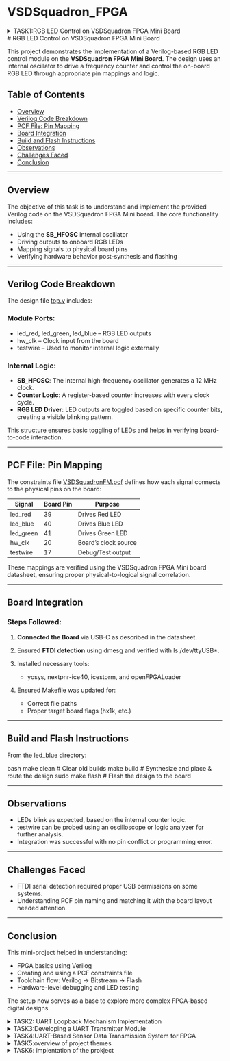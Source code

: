 # VSDSquadron_FPGA

<details>
<summary>TASK1:RGB LED Control on VSDSquadron FPGA Mini Board

</summary>
</summary>
</details>
# RGB LED Control on VSDSquadron FPGA Mini Board

This project demonstrates the implementation of a Verilog-based RGB LED control module on the **VSDSquadron FPGA Mini Board**. The design uses an internal oscillator to drive a frequency counter and control the on-board RGB LED through appropriate pin mappings and logic.

## Table of Contents

* [Overview](#overview)
* [Verilog Code Breakdown](#verilog-code-breakdown)
* [PCF File: Pin Mapping](#pcf-file-pin-mapping)
* [Board Integration](#board-integration)
* [Build and Flash Instructions](#build-and-flash-instructions)
* [Observations](#observations)
* [Challenges Faced](#challenges-faced)
* [Conclusion](#conclusion)

---

## Overview

The objective of this task is to understand and implement the provided Verilog code on the VSDSquadron FPGA Mini board. The core functionality includes:

* Using the **SB\_HFOSC** internal oscillator
* Driving outputs to onboard RGB LEDs
* Mapping signals to physical board pins
* Verifying hardware behavior post-synthesis and flashing

---

## Verilog Code Breakdown

The design file [top.v](https://github.com/thesourcerer8/VSDSquadron_FM/blob/main/led_blue/top.v) includes:

### Module Ports:

* led_red, led_green, led_blue – RGB LED outputs
* hw_clk – Clock input from the board
* testwire – Used to monitor internal logic externally

### Internal Logic:

* **SB\_HFOSC**: The internal high-frequency oscillator generates a 12 MHz clock.
* **Counter Logic**: A register-based counter increases with every clock cycle.
* **RGB LED Driver**: LED outputs are toggled based on specific counter bits, creating a visible blinking pattern.

This structure ensures basic toggling of LEDs and helps in verifying board-to-code interaction.

---

## PCF File: Pin Mapping

The constraints file [VSDSquadronFM.pcf](https://github.com/thesourcerer8/VSDSquadron_FM/blob/main/led_blue/VSDSquadronFM.pcf) defines how each signal connects to the physical pins on the board:

| Signal      | Board Pin | Purpose              |
| ----------- | --------- | -------------------- |
| led_red   | 39        | Drives Red LED       |
| led_blue  | 40        | Drives Blue LED      |
| led_green | 41        | Drives Green LED     |
| hw_clk    | 20        | Board’s clock source |
| testwire  | 17        | Debug/Test output    |

These mappings are verified using the VSDSquadron FPGA Mini board datasheet, ensuring proper physical-to-logical signal correlation.

---

## Board Integration

### Steps Followed:

1. **Connected the Board** via USB-C as described in the datasheet.
2. Ensured **FTDI detection** using dmesg and verified with ls /dev/ttyUSB*.
3. Installed necessary tools:

   * yosys, nextpnr-ice40, icestorm, and openFPGALoader
4. Ensured Makefile was updated for:

   * Correct file paths
   * Proper target board flags (hx1k, etc.)

---

## Build and Flash Instructions

From the led_blue directory:

bash
make clean        # Clear old builds
make build        # Synthesize and place & route the design
sudo make flash   # Flash the design to the board


---

## Observations

* LEDs blink as expected, based on the internal counter logic.
* testwire can be probed using an oscilloscope or logic analyzer for further analysis.
* Integration was successful with no pin conflict or programming error.

---

## Challenges Faced

* FTDI serial detection required proper USB permissions on some systems.
* Understanding PCF pin naming and matching it with the board layout needed attention.

---

## Conclusion

This mini-project helped in understanding:

* FPGA basics using Verilog
* Creating and using a PCF constraints file
* Toolchain flow: Verilog → Bitstream → Flash
* Hardware-level debugging and LED testing

The setup now serves as a base to explore more complex FPGA-based digital designs.
</details>
<details>
<summary>TASK2: UART Loopback Mechanism Implementation

</summary>

\---.........................task 2:# UART Loopback Mechanism Implementation

## Objective:

The goal of this project is to implement a UART (Universal Asynchronous Receiver-Transmitter) loopback mechanism, which allows for the immediate reception of transmitted data. This functionality is useful for testing and verifying UART communication on FPGA boards.

## Overview:

UART is a commonly used protocol for serial communication. It utilizes two primary data lines: TX (Transmit) and RX (Receive). In a loopback configuration, the transmitted data on the TX pin is routed directly back to the RX pin. This provides a convenient method for testing UART functionality without requiring an external device.

The existing Verilog code is sourced from [VSDSquadron\_FM](https://github.com/thesourcerer8/VSDSquadron_FM/tree/main/uart_loopback).

## Code Analysis:

The provided Verilog code includes several key components that facilitate the UART loopback mechanism:

### 1. **Port Breakdown:**

* **RGB LED outputs**: led_red, led_blue, led_green
* **UART pins**: uarttx (Transmit), uartrx (Receive)
* **Clock input**: hw_clk

### 2. **Internal Components:**

* **Oscillator (SB\_HFOSC)**: Provides the internal clock signal (int_osc).
* **Frequency Counter**: A 28-bit counter that increments on the positive edge of the internal clock, providing a timing reference for the system.
* **UART Loopback**: Direct connection between the TX and RX pins for data transmission and reception.
* **RGB LED Driver (SB\_RGBA\_DRV)**: Converts the received UART data into PWM signals for controlling LED brightness.

### 3. **System Operation:**

* **UART Communication**: The received data is immediately transmitted back out, and the same data is used to control the RGB LEDs.
* **LED Control**: The UART data drives all three LEDs with PWM signals.
* **Timing and Frequency Generation**: The internal oscillator and frequency counter generate the required timing for the system.

## Step 1: Design Overview

The UART loopback system consists of the following elements:

1. **Block Diagram**: Illustrates the architecture of the UART loopback mechanism.

   * ![Image](https://github.com/Sudheeksha-Sahyadri-ECE/VSDSquadron_FPGA/blob/main/task2/block%20diagram.jpg?raw=true)
2. **Circuit Diagram**: Shows the connections between the FPGA and peripherals used in the design.

   * !![Image](https://github.com/Sudheeksha-Sahyadri-ECE/VSDSquadron_FPGA/blob/main/task2/circuit%20diagram.jpg?raw=true)

## Step 2: Code and Files Structure

Create the following files in a folder named UART_loopback under VSDSquadronFM:

* **Makefile**: For build automation.
* **uart\_trx.v**: Verilog code for UART transmission and reception.
* **top\_module.v**: Top module integrating the UART system.
* **pcf file**: Pin configuration file.

### Directory Structure:

bash
VSDSquadronFM/
└── UART_loopback/
    ├── Makefile
    ├── uart_trx.v
    ├── top_module.v
    └── uart_loopback.pc


# Step 3: Transmitting Code to the FPGA Board

Once the files are ready, proceed with the following steps to transmit the code to the FPGA board:

## Navigate to the Project Folder

bash
cd VSDSquadron_FM
cd UART_loopback


## check for FPGA connection

# Build and Flash the FPGA

bash
make build
sudo make flash


# Step 4: Testing the UART Loopback

To test the UART loopback functionality, use the **Docklight** software.

1. Download and install Docklight from the official website.

2. Open Docklight and ensure it is connected to the correct communication port (e.g., **COM7**).

3. If necessary, change the port under:

4. Set the baud rate to **9600**.

# Step 5: Documentation and Results

## Block and Circuit Diagrams

* Add block and circuit diagrams here.

## Testing Results

* * !![Image](https://github.com/Sudheeksha-Sahyadri-ECE/VSDSquadron_FPGA/blob/main/task2/FPGA_uartloopback_picture.jpg?raw=true)

## Video Demonstration

* A video demonstrating the UART loopback functionality is available:
* **Video Demonstration**:
  [Click here to watch the video](https://github.com/Sudheeksha-Sahyadri-ECE/VSDSquadron_FPGA/raw/refs/heads/main/task2/uart_loopback_demovideo.mp4)

# Conclusion

This project successfully implements a UART loopback mechanism on an FPGA board, enabling effective testing of UART communication functionality.
The loopback allows data sent to the TX pin to be immediately received back on the RX pin, providing an efficient means for testing UART hardware communication.
</details>
<details>
<summary>TASK3:Developing a UART Transmitter Module
</summary>
task3:# Task 3: Developing a UART Transmitter Module

## Objective

To design and implement a UART transmitter module on the FPGA that enables serial communication by converting 8-bit parallel data into a serial bitstream, facilitating data transmission to external devices such as PCs or microcontrollers.

---

## Step 1: Study the Existing Code

A UART transmitter module facilitates serial communication by transmitting data bits one by one over a single line. It is a key interface in embedded systems and FPGA-based communication.

**Repository Links**:

* Project source: [VSDSquadron\_FM](https://github.com/thesourcerer8/VSDSquadron_FM/tree/main/uart_tx)
* Internship Task Code: [UART Transmitter Task](https://github.com/Sudheeksha-Sahyadri-ECE/VSDSquadron_FPGA.git)

### Module Overview

* **Language**: VHDL
* **Configuration**: 8N1 (8 data bits, No parity, 1 stop bit)
* **Baud Rate**: Defined in code (commonly 9600 bps)

### State Machine Description

1. **STATE\_IDLE**:

   * TX line remains HIGH (idle).
   * Waits for a signal to begin transmission (senddata).
   * Clears the txdone flag.

2. **STATE\_STARTTX**:

   * Sends the **start bit** (logic LOW).
   * Loads the transmission buffer with txbyte.
   * Proceeds to TXING state.

3. **STATE\_TXING**:

   * Sends 8 data bits serially (LSB first).
   * Shifts the buffer right each clock cycle.
   * Continues until all bits are transmitted.

4. **STATE\_TXDONE**:

   * Sends the **stop bit** (logic HIGH).
   * Sets txdone flag.
   * Returns to **IDLE**.

---

## Step 2: Design Documentation

**Block Diagram**: Illustrates the architecture of the UART loopback mechanism.

* ![Image](https://github.com/Sudheeksha-Sahyadri-ECE/VSDSquadron_FPGA/blob/main/task%203/block%20diagram.jpg?raw=true)

2. **Circuit Diagram**: Shows the connections between the FPGA and peripherals used in the design.

   * !![Image](https://github.com/Sudheeksha-Sahyadri-ECE/VSDSquadron_FPGA/blob/main/task%203/circuit%20diagram.jpg?raw=true)

---

## Step 3: Implementation

### File Setup and Compilation

1. Create a new folder under VSDSquadron_FM and add the UART transmitter code files.
2. Open a terminal and navigate using:

   
bash
   cd VSDSquadron_FM
   cd uart_tx_sense
   ### 3. Confirm FPGA Connection


To verify that your FPGA is connected to your system, run the following command in the terminal:

bash
lsusb


### 4. Compile and Upload the Design to the FPGA

To build the project and flash the bitstream onto the FPGA, use the following commands in your terminal:

bash
make build
sudo make flash


## Step 4: Testing and Verification

### Serial Communication Setup

* Use a USB-to-Serial adapter to connect the FPGA’s *TX* pin to your PC.
* Open *PuTTY* or any terminal emulator.
* Set the serial configuration as follows:

  * *Port*: (e.g., COM6)
  * *Baud Rate*: 9600
  * *Data Bits*: 8
  * *Parity*: None
  * *Stop Bits*: 1

---

* ### Expected Output

* Repeated characters like 'D' will appear on the serial terminal.

* The RGB LED on the board should blink in sequence (Red → Green → Blue), confirming successful transmission and correct state machine operation.

---

## Step 5: Documentation

### UART Transmission in Action

* *The video demonstrates*:

  * Proper hardware connections
  * Blinking RGB LED activity
  * Continuous serial output shown in PuTTY

---

## Conclusion

The UART transmitter module was successfully implemented and verified. The FPGA continuously transmits serial data in *8N1* format. The functionality was tested using PuTTY, with expected character output and RGB LED blinking behavior. This project confirms the reliability of an FSM-based UART implementation for real-time serial communication on an FPGA.
</details>
<details>
<summary>TASK4:UART-Based Sensor Data Transmission System for FPGA
</summary>
task4:# UART-Based Sensor Data Transmission System for FPGA

## 📌 Objective

Implement a UART transmitter that sends data based on sensor inputs, enabling the FPGA to communicate real-time sensor data to an external device.

---

## 🔍 Step 1: Study the Existing Code

### 📁 Module Overview

The uart_tx_sense module implements a UART transmitter designed for sensor-based data communication. It consists of the following key blocks:

* **Data Buffer Management**
  Temporarily stores 32-bit sensor input data.

* **UART Protocol Controller**
  Handles UART protocol format: start, data, and stop bits.

* **Transmission Control Logic**
  Controls when and how data is sent serially.

---

### ⚙️ Operation Flow

#### 1. Data Acquisition

* Data is captured when the valid signal is asserted.
* The system must be in the IDLE state to accept new data.
* Captured data is stored in a 32-bit internal register.

#### 2. Transmission Protocol

* **START Bit**: Transmits a logic low (0) to indicate the beginning of a frame.
* **DATA Bits**: Transmits 8 bits serially, LSB first.
* **STOP Bit**: Transmits a logic high (1) to complete the frame.

#### 3. Status Signals

* **ready**: Indicates the system is ready to receive new data.
* **tx_out**: Carries the serial UART-formatted output stream.

---

### 🔌 Port Interface

| Signal    | Direction | Description                            |
| --------- | --------- | -------------------------------------- |
| clk     | Input     | System clock                           |
| reset_n | Input     | Active-low reset                       |
| data    | Input     | 32-bit sensor data input               |
| valid   | Input     | Indicates that input data is valid     |
| tx_out  | Output    | UART serial output                     |
| ready   | Output    | Indicates readiness for new data input |

---

## 🧠 Step 2: Design Documentation

**Block Diagram**: Illustrates the architecture of the UART loopback mechanism.

* ![Image](https://github.com/Sudheeksha-Sahyadri-ECE/VSDSquadron_FPGA/blob/main/task%204/blockdiagram.jpg?raw=true)

2. **Circuit Diagram**: Shows the connections between the FPGA and peripherals used in the design.

   * !![Image](https://github.com/Sudheeksha-Sahyadri-ECE/VSDSquadron_FPGA/blob/main/task%204/circuitdiagram.jpg?raw=true)

---

> **Note:** The following describes the hardware setup in text form. Use a tool like Fritzing or KiCad for the visual diagram.

* Sensor → FPGA Inputs (data[31:0], valid)
* FPGA UART tx_out → USB-to-Serial Converter (e.g., CP2102 or FTDI) → PC
* Power Supply: 3.3V/5V regulated to FPGA and sensor module
* Common ground between FPGA and external device

---

## 🛠️ Step 3: Implementation

### ✅ Hardware Setup

* Connect your sensor to the FPGA pins.
* Ensure UART TX pin from FPGA connects to the RX pin of a USB-Serial converter.
* Power the board properly using a regulated 3.3V/5V power source.

### 💻 Steps to Build and Flash

1. Open terminal and navigate to project folder:

   
bash
   cd VSDSquadron_FM/uart_transmission/uart_tx_sense

   ### ✅ Verify FPGA is Connected


Open a terminal and run the following command to ensure the FPGA board is detected:

bash
lsusb


### 🛠️ Build the Code

Navigate to the project directory and build the design using the following command:

bash
make build


### 🔁 Flash the Bitstream to FPGA

Once the build is complete, use the following command to flash the bitstream to your FPGA:

bash
sudo make flash


## 🧪 Step 4: Testing and Verification

### 🔌 Connect Serial Monitor

* Use PuTTY, CoolTerm, or any serial monitor.
* Set baud rate (e.g., 9600 or as per your UART setup).
* Select the correct COM port (e.g., COM64).

### 📈 Expected Output

* A stream of ASCII characters (e.g., "D", "E", etc.) will appear on the screen.
* When sensor input is stimulated, you will observe different outputs.
* On successful transmission, the RGB LED on the FPGA may turn **Red** (if integrated into logic).

---

## 📝 Step 5: Documentation

### 📄 Included in Final Report

* Block Diagram
* Circuit Diagram
* Verilog Code Overview
* Testing Procedure and Results
* Status Signals Description
* Expected UART Output Format

### 🎥 Video Demonstration

* Real-time sensor input.
* UART serial transmission.
* Live output on terminal.
* FPGA status indication (LED change, etc.).

---

## ✅ Summary

* Built a sensor-based UART transmission module.
* Implemented Verilog code with a clean FSM design.
* Verified data on serial terminal.
* Documented the full pipeline from data acquisition to UART output.

---

## 📚 References

* [VSDSquadron GitHub Repository](https://github.com)
* FPGA board documentation and datasheet
* UART protocol standard
</details>


<details>
<summary>TASK5:overview of project themes


</summary>
</details>

<details>
 <summary>TASK6: implentation of the prokject </summary>

# UART-Based LED Actuation using FPGA

## 🔍 Project Summary

This project demonstrates how an FPGA board can receive serial commands over UART and activate three separate LEDs in a sequential pattern. The control signals are sent from a PC using the **Docklight terminal**, and the system interprets the received bytes to toggle LEDs accordingly.

---

## ⚙️ System Description

- A serial terminal (Docklight) is used to transmit data to the FPGA board via UART.
- Upon receiving a command, the FPGA turns ON one of the three LEDs (Red, Green, or Blue).
- The sequence follows a round-robin pattern: Red → Green → Blue → Red...
- Each valid byte received through UART results in switching to the next LED.

---

## 📟 Code Modules

### ✅ `top.v`

This module acts as the main controller for LED actuation.

```verilog
`include "uart_trx.v"

module top (
    input clk,
    input uartrx,
    output [2:0] rgb
);

    wire [7:0] rxbyte;
    wire received;
    reg [2:0] rgb_reg = 3'b001; // Start with RED
    assign rgb = rgb_reg;

    uart_rx_8n1 uart_inst (
        .clk(clk),
        .rx(uartrx),
        .rxbyte(rxbyte),
        .received(received)
    );

    always @(posedge clk) begin

        if (received) begin
            // Rotate through RED → GREEN → BLUE
            case (rgb_reg)
                3'b001: rgb_reg <= 3'b010; // RED → GREEN
                3'b010: rgb_reg <= 3'b100; // GREEN → BLUE
                3'b100: rgb_reg <= 3'b001; // BLUE → RED
                default: rgb_reg <= 3'b001; // fallback to RED
            endcase
        end
    end

endmodule
```

## 🧩 uart_trx.v Module

This module implements a **UART Receiver** in **8N1 format** (8 data bits, no parity, 1 stop bit) operating at **9600 baud**. It captures serial data on the `rx` line and provides the received byte and a `received` flag.

---

### 📄 Verilog Code

```verilog
module uart_rx_8n1 (
    input clk,
    input rx,
    output reg [7:0] rxbyte = 0,
    output reg received = 0
);

    reg [3:0] bitindex = 0;
    reg [7:0] data = 0;
    reg [12:0] clkcount = 0;
    reg busy = 0;
    reg rx_sync = 1;

    parameter BAUD_TICKS = 5208;  // 50 MHz / 9600 baud

    always @(posedge clk) begin
        rx_sync <= rx;

        if (!busy) begin
            received <= 0;
            if (rx_sync == 0) begin  // start bit detected
                busy <= 1;
                clkcount <= BAUD_TICKS / 2;
                bitindex <= 0;
            end
        end else begin
            if (clkcount == 0) begin
                clkcount <= BAUD_TICKS;
                if (bitindex < 8) begin
                    data[bitindex] <= rx_sync;
                    bitindex <= bitindex + 1;
                end else if (bitindex == 8) begin
                    rxbyte <= data;
                    received <= 1;
                    busy <= 0;
                end
            end else begin
                clkcount <= clkcount - 1;
            end
        end
    end

endmodule

```
## 🧩 VSDSquadronFM.pcf Module

```verilog
set_io clk     20  # Onboard 50MHz
set_io uartrx  15  # UART RX from FTDI/Docklight
set_io rgb[0]  2 # RED
set_io rgb[1]  3  # GREEN
set_io rgb[2]  4  # YELLOW
```

Circuit:

![CIRCUIT](https://github.com/Sudheeksha-Sahyadri-ECE/VSDSquadron_FPGA/blob/main/task%206/ckt.png?raw=true)

Working Video:

[https://github.com/user-attachments/assets/bce30ff7-64fd-4e4a-8977-a2be4b28ede3
](https://github.com/Sudheeksha-Sahyadri-ECE/VSDSquadron_FPGA/issues/3#issue-3064558876)

</details>
